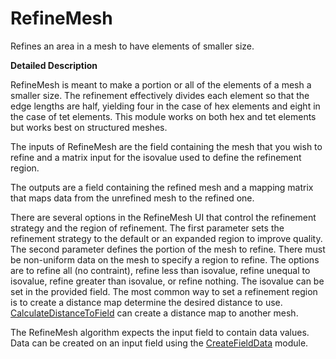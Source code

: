 # RefineMesh

Refines an area in a mesh to have elements of smaller size.

**Detailed Description**

RefineMesh is meant to make a portion or all of the elements of a mesh a smaller size. The refinement effectively divides each element so that the edge lengths are half, yielding four in the case of hex elements and eight in the case of tet elements. This module works on both hex and tet elements but works best on structured meshes.

The inputs of RefineMesh are the field containing the mesh that you wish to refine and a matrix input for the isovalue used to define the refinement region.

The outputs are a field containing the refined mesh and a mapping matrix that maps data from the unrefined mesh to the refined one.

There are several options in the RefineMesh UI that control the refinement strategy and the region of refinement. The first parameter sets the refinement strategy to the default or an expanded region to improve quality. The second parameter defines the portion of the mesh to refine. There must be non-uniform data on the mesh to specify a region to refine. The options are to refine all (no contraint), refine less than isovalue, refine unequal to isovalue, refine greater than isovalue, or refine nothing. The isovalue can be set in the provided field. The most common way to set a refinement region is to create a distance map determine the desired distance to use. [CalculateDistanceToField](../ChangeFieldData/CalculateDistanceToField.md) can create a distance map to another mesh.

The RefineMesh algorithm expects the input field to contain data values. Data can be created on an input field using the [CreateFieldData](../ChangeFieldData/CreateFieldData) module.
